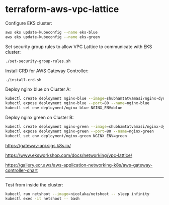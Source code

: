 # terraform-aws-vpc-lattice

Configure EKS cluster:
```bash
aws eks update-kubeconfig --name eks-blue
aws eks update-kubeconfig --name eks-green
```

Set security group rules to allow VPC Lattice to communicate with EKS cluster:
```bash
./set-security-group-rules.sh
```

Install CRD for AWS Gateway Controller:
```bash
./install-crd.sh
```

Deploy nginx blue on Cluster A:
```bash
kubectl create deployment nginx-blue --image=shubhamtatvamasi/nginx-dynamic
kubectl expose deployment nginx-blue --port=80 --name=nginx-blue
kubectl set env deployment/nginx-blue NGINX_ENV=blue
```

Deploy nginx green on Cluster B:
```bash
kubectl create deployment nginx-green --image=shubhamtatvamasi/nginx-dynamic
kubectl expose deployment nginx-green --port=80 --name=nginx-green
kubectl set env deployment/nginx-green NGINX_ENV=green
```

https://gateway-api.sigs.k8s.io/

https://www.eksworkshop.com/docs/networking/vpc-lattice/

https://gallery.ecr.aws/aws-application-networking-k8s/aws-gateway-controller-chart

---

Test from inside the cluster:
```bash
kubectl run netshoot --image=nicolaka/netshoot -- sleep infinity
kubectl exec -it netshoot -- bash
```
